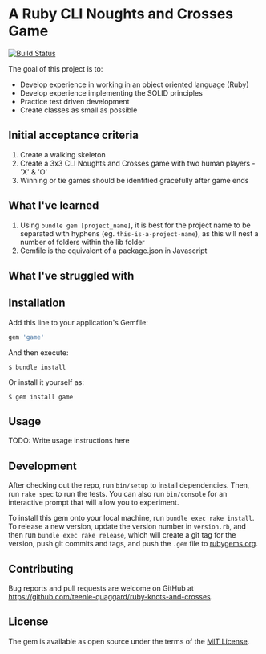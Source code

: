 # A Ruby CLI Noughts and Crosses Game
[![Build Status](https://travis-ci.com/teenie-quaggard/ruby-noughts-and-crosses.svg?branch=master)](https://travis-ci.com/teenie-quaggard/ruby-noughts-and-crosses)

The goal of this project is to:
- Develop experience in working in an object oriented language (Ruby)
- Develop experience implementing the SOLID principles
- Practice test driven development
- Create classes as small as possible

## Initial acceptance criteria 
1. Create a walking skeleton
2. Create a 3x3 CLI Noughts and Crosses game with two human players - 'X' & 'O'
3. Winning or tie games should be identified gracefully after game ends

## What I've learned
1. Using ```bundle gem [project_name]```, it is best for the project name to be separated with hyphens (eg. ```this-is-a-project-name```), as this will nest a number of folders within the lib folder
2. Gemfile is the equivalent of a package.json in Javascript

## What I've struggled with

## Installation

Add this line to your application's Gemfile:

```ruby
gem 'game'
```

And then execute:

    $ bundle install

Or install it yourself as:

    $ gem install game

## Usage

TODO: Write usage instructions here

## Development

After checking out the repo, run `bin/setup` to install dependencies. Then, run `rake spec` to run the tests. You can also run `bin/console` for an interactive prompt that will allow you to experiment.

To install this gem onto your local machine, run `bundle exec rake install`. To release a new version, update the version number in `version.rb`, and then run `bundle exec rake release`, which will create a git tag for the version, push git commits and tags, and push the `.gem` file to [rubygems.org](https://rubygems.org).

## Contributing

Bug reports and pull requests are welcome on GitHub at https://github.com/teenie-quaggard/ruby-knots-and-crosses.

## License

The gem is available as open source under the terms of the [MIT License](https://opensource.org/licenses/MIT).
